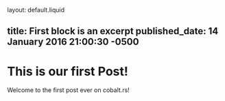 layout: default.liquid

title: First block is an excerpt
published_date: 14 January 2016 21:00:30 -0500
---

# This is our first Post!

Welcome to the first post ever on cobalt.rs!
